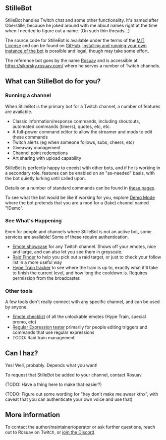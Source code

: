 ## StilleBot

StilleBot handles Twitch chat and some other functionality. It's named after
Oberstille, because he joked around with me about names right at the time when
I needed to figure out a name. (On such thin threads...)

The source code for StilleBot is available under the terms of the [MIT License](LICENSE)
and can be found on [GitHub](https://github.com/rosuav/stillebot). [Installing and running
your own instance of the bot](INSTALL) is possible and legal, though may take some effort.

The reference bot goes by the name [Rosuav](https://twitch.tv/rosuav) and is accessible at
https://sikorsky.rosuav.com/ where he serves a number of Twitch channels.

## What can StilleBot do for you?

### Running a channel

When StilleBot is the primary bot for a Twitch channel, a number of features are available.

* Classic information/response commands, including shoutouts, automated commands (timers),
  quotes, etc, etc.
* A full-power command editor to allow the streamer and mods to edit these commands
* Twitch alerts (eg when someone follows, subs, cheers, etc)
* Giveaway management
* Channel point redemptions
* Art sharing with upload capability

StilleBot is perfectly happy to coexist with other bots, and if he is working in a
secondary role, features can be enabled on an "as-needed" basis, with the bot quietly
lurking until called upon.

Details on a number of standard commands can be found in [these pages](https://rosuav.github.io/StilleBot/commands/).

To see what the bot would be like if working for you, explore [Demo Mode](https://sikorsky.rosuav.com/channels/demo/)
where the bot pretends that you are a mod for a (fake) channel named "!Demo".

### See What's Happening

Even for people and channels where StilleBot is not an active bot, some services are
available! Some of these require authentication.

* [Emote showcase](https://sikorsky.rosuav.com/emotes?broadcaster=rosuav) for any
  Twitch channel. Shows off your emotes, nice and large, and can also let you see them
  in greyscale.
* [Raid Finder](https://sikorsky.rosuav.com/raidfinder) to help you pick out a raid
  target, or just to check your follow list in a more useful way
* [Hype Train tracker](https://sikorsky.rosuav.com/hypetrain) to see where the train is
  up to, exactly what it'll take to finish the current level, and how long the cooldown
  is. Requires permission from the broadcaster.

### Other tools

A few tools don't really connect with any specific channel, and can be used by anyone.

* [Emote checklist](https://sikorsky.rosuav.com/checklist) of all the unlockable emotes
  (Hype Train, special promo, etc)
* [Regular Expression tester](https://sikorsky.rosuav.com/regexp) primarily for people
  editing triggers and commands that use regular expressions
* TODO: Raid train management

## Can I haz?

Yes! Well, probably. Depends what you want!

To request that StilleBot be added to your channel, contact Rosuav.

(TODO: Have a thing here to make that easier?)

(TODO: Figure out some wording for "hey don't make me swear kthx", with caveat that
you can authenticate your own voice and use that)

## More information

To contact the author/maintainer/operator or ask further questions, reach out to
Rosuav on Twitch, or [join the Discord](https://discord.gg/dbw4KYE).
